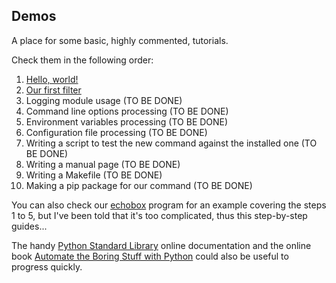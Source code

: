 ## Demos
A place for some basic, highly commented, tutorials.

Check them in the following order:

1. [Hello, world!](https://github.com/HubTou/PNU/tree/main/_demos/hello_world)
2. [Our first filter](https://github.com/HubTou/PNU/tree/main/_demos/gorgon)
3. Logging module usage (TO BE DONE)
4. Command line options processing (TO BE DONE)
5. Environment variables processing (TO BE DONE)
6. Configuration file processing (TO BE DONE)
7. Writing a script to test the new command against the installed one (TO BE DONE)
8. Writing a manual page (TO BE DONE)
9. Writing a Makefile (TO BE DONE)
10. Making a pip package for our command (TO BE DONE)

You can also check our [echobox](https://github.com/HubTou/PNU/tree/main/echobox) program for an example covering the steps 1 to 5, but I've been told that it's too complicated, thus this step-by-step guides...

The handy [Python Standard Library](https://docs.python.org/3/library/index.html) online documentation and the online book [Automate the Boring Stuff with Python](https://automatetheboringstuff.com/) could also be useful to progress quickly.
